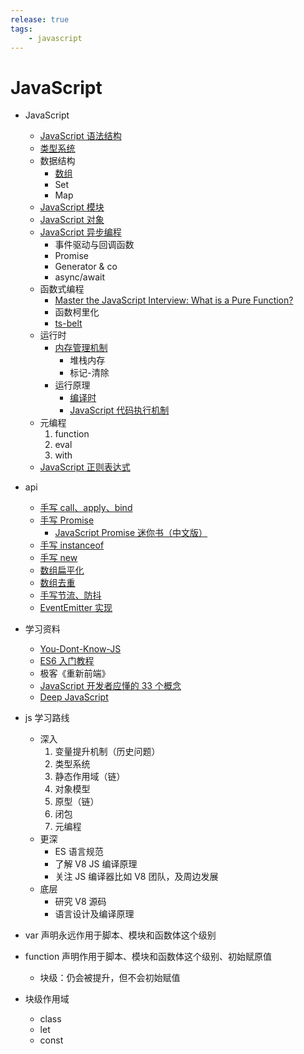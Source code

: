 ```yaml
---
release: true
tags:
	- javascript
---
```


# JavaScript

- JavaScript
  - [JavaScript 语法结构](./JavaScript%20语法结构.md)
  - [类型系统](./JavaScript%20类型系统.md)
  - 数据结构
    - [数组](./JavaScript%20数组%20API%20总结.md)
    - Set
    - Map
  - [JavaScript 模块](./JavaScript%20模块.md)
  - [JavaScript 对象](./JavaScript%20对象.md)
  - [JavaScript 异步编程](./JavaScript%20异步编程.md)
    - 事件驱动与回调函数
    - Promise
    - Generator & co
    - async/await
  - 函数式编程
    - [Master the JavaScript Interview: What is a Pure Function?](https://medium.com/javascript-scene/master-the-javascript-interview-what-is-a-pure-function-d1c076bec976#.kt48h2bfa)
    - 函数柯里化
    - [ts-belt](https://github.com/mobily/ts-belt)
  - 运行时
    - [内存管理机制](./JavaScript%20内存管理机制.md)
      - 堆栈内存
      - 标记-清除
    - 运行原理
      - [编译时](./JavaScript%20代码执行过程（编译时）.md)
      - [JavaScript 代码执行机制](./JavaScript%20代码执行机制.md)
  - 元编程
      1. function
      2. eval
      3. with
  - [JavaScript 正则表达式](./JavaScript%20正则表达式.md)
- api
  - [手写 call、apply、bind](https://github.com/laoergege/laoergege-blog/issues/79)
  - [手写 Promise](https://github.com/laoergege/laoergege-blog/issues/81)
    - [JavaScript Promise 迷你书（中文版）](http://liubin.org/promises-book/#introduction)
  - [手写 instanceof](https://github.com/laoergege/laoergege-blog/issues/74)
  - [手写 new](https://github.com/laoergege/laoergege-blog/issues/78)
  - [数组扁平化](https://github.com/laoergege/laoergege-blog/issues/64)
  - [数组去重](https://github.com/laoergege/laoergege-blog/issues/63)
  - [手写节流、防抖](https://github.com/laoergege/laoergege-blog/issues/83)
  - [EventEmitter 实现](https://github.com/laoergege/laoergege-blog/issues/84)
- 学习资料
  - [You-Dont-Know-JS](https://github.com/getify/You-Dont-Know-JS)
  - [ES6 入门教程](https://es6.ruanyifeng.com/)
  - 极客《重新前端》
  - [JavaScript 开发者应懂的 33 个概念](https://github.com/stephentian/33-js-concepts)
  - [Deep JavaScript](https://exploringjs.com/deep-js/toc.html)
- js 学习路线
  - 深入
    1. 变量提升机制（历史问题）
    2. 类型系统
    3. 静态作用域（链）
    4. 对象模型
    5. 原型（链）
    6. 闭包
    7. 元编程
  - 更深
    - ES 语言规范
    - 了解 V8 JS 编译原理
    - 关注 JS 编译器比如 V8 团队，及周边发展
  - 底层
    - 研究 V8 源码
    - 语言设计及编译原理


- var 声明永远作用于脚本、模块和函数体这个级别
- function 声明作用于脚本、模块和函数体这个级别、初始赋原值
  - 块级：仍会被提升，但不会初始赋值
- 块级作用域
  - class
  - let
  - const
